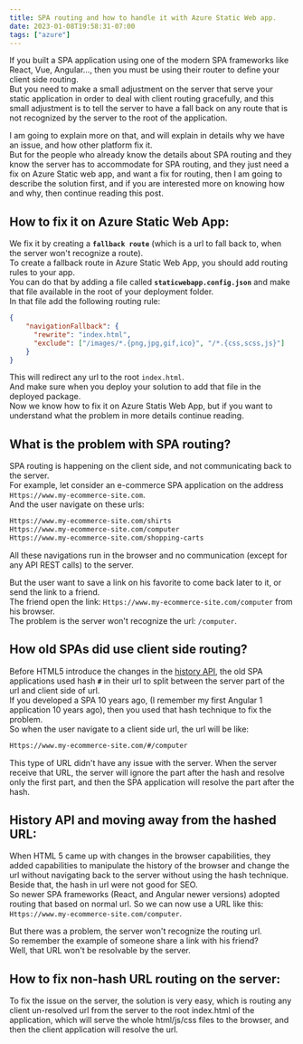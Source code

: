 ```yaml
---
title: SPA routing and how to handle it with Azure Static Web app.
date: 2023-01-08T19:58:31-07:00
tags: ["azure"]
---
```


If you built a SPA application using one of the modern SPA frameworks like React, Vue, Angular..., then you must be using their router to define your client side routing.  
But you need to make a small adjustment on the server that serve your static application in order to deal with client routing gracefully, and this small adjustment is to tell the server to have a fall back on any route that is not recognized by the server to the root of the application.  

I am going to explain more on that, and will explain in details why we have an issue, and how other platform fix it.  
But for the people who already know the details about SPA routing and they know the server has to accommodate for SPA routing, and they just need a fix on Azure Static web app, and want a fix for routing, then I am going to describe the solution first, and if you are interested more on knowing how and why, then continue reading this post.  

## How to fix it on Azure Static Web App:  

We fix it by creating a **`fallback route`** (which is a url to fall back to, when the server won't recognize a route).  
To create a fallback route in Azure Static Web App, you should add routing rules to your app.  
You can do that by adding a file called **`staticwebapp.config.json`** and make that file available in the root of your deployment folder.  
In that file add the following routing rule:  
```json
{
    "navigationFallback": {
      "rewrite": "index.html",
      "exclude": ["/images/*.{png,jpg,gif,ico}", "/*.{css,scss,js}"]
    }
}
```
This will redirect any url to the root `index.html`.  
And make sure when you deploy your solution to add that file in the deployed package.  
Now we know how to fix it on Azure Statis Web App, but if you want to understand what the problem in more details continue reading.  

## What is the problem with SPA routing?

SPA routing is happening on the client side, and not communicating back to the server.  
For example, let consider an e-commerce SPA application on the address `Https://www.my-ecommerce-site.com`.  
And the user navigate on these urls:
```bash
Https://www.my-ecommerce-site.com/shirts
Https://www.my-ecommerce-site.com/computer
Https://www.my-ecommerce-site.com/shopping-carts
```

All these navigations run in the browser and no communication (except for any API REST calls) to the server.  

But the user want to save a link on his favorite to come back later to it, or send the link to a friend.  
The friend open the link: `Https://www.my-ecommerce-site.com/computer` from his browser.  
The problem is the server won't recognize the url: `/computer`.  

## How old SPAs did use client side routing?
Before HTML5 introduce the changes in the [history API](https://developer.mozilla.org/en-US/docs/Web/API/History_API), the old SPA applications used hash **`#`** in their url to split between the server part of the url and client side of url.  
If you developed a SPA 10 years ago, (I remember my first Angular 1 application 10 years ago), then you used that hash technique to fix the problem.  
So when the user navigate to a client side url, the url will be like: 
```html
Https://www.my-ecommerce-site.com/#/computer
```
This type of URL didn't have any issue with the server. 
When the server receive that URL, the server will ignore the part after the hash and resolve only the first part, and then the SPA application will resolve the part after the hash.

## History API and moving away from the hashed URL:

When HTML 5 came up with changes in the browser capabilities, they added capabilities to manipulate the history of the browser and change the url without navigating back to the server without using the hash technique.  
Beside that, the hash in url were not good for SEO.  
So newer SPA frameworks (React, and Angular newer versions) adopted routing that based on normal url.
So we can now use a URL like this: `Https://www.my-ecommerce-site.com/computer`.  

But there was a problem, the server won't recognize the routing url.  
So remember the example of someone share a link with his friend?  
Well, that URL won't be resolvable by the server.  

## How to fix non-hash URL routing on the server: 

To fix the issue on the server, the solution is very easy, which is routing any client un-resolved url from the server to the root index.html of the application, which will serve the whole html/js/css files to the browser, and then the client application will resolve the url.

